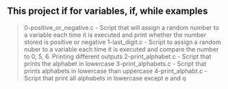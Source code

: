 ## This project if for variables, if, while examples
> 0-positive_or_negative.c - Script that will assign a random number to a variable each time it is executed and print whether the number stored is positive or negative
> 1-last_digit.c - Script to assign a random nuber to a variable each time it is executed and compare the number to 0, 5, 6. Printing different outputs
> 2-print_alphabet.c - Script that prints the alphabet in lowercase
> 3-print_alphabets.c - Script that prints alphabets in lowercase than uppercase
> 4-print_alphabt.c - Script that print all alphabets in lowercase except e and q
>

